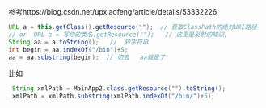 参考https://blog.csdn.net/upxiaofeng/article/details/53332226
```java
URL a = this.getClass().getResource("");  // 获取ClassPath的绝对URI路径
// or  URL a = 写你的类名.getResource("");   // 这里是反射的知识,
String aa = a.toString();   //  转字符串
int begin = aa.indexOf("/bin")+5;  
aa = aa.substring(begin);  // 切去   aa就是了

```
比如
```java
 String xmlPath = MainApp2.class.getResource("").toString();
 xmlPath = xmlPath.substring(xmlPath.indexOf("/bin/")+5);
```


